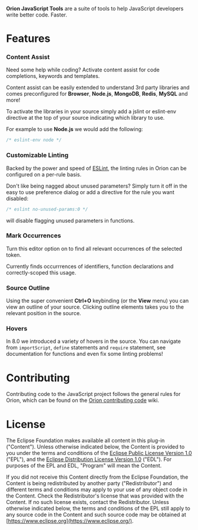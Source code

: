 **Orion JavaScript Tools** are a suite of tools to help JavaScript developers write better code. Faster.

# Features

### Content Assist

Need some help while coding? Activate content assist for code completions, keywords and templates.

Content assist can be easily extended to understand 3rd party libraries and comes preconfigured for 
**Browser**, **Node.js**, **MongoDB**, **Redis**, **MySQL** and more!

To activate the libraries in your source simply add a jslint or eslint-env directive at the top of your source indicating which library to use.

For example to use **Node.js** we would add the following:

```javascript
/* eslint-env node */
```
### Customizable Linting

Backed by the power and speed of [ESLint](https://github.com/eslint/eslint), the linting rules in Orion can be configured on a per-rule basis. 

Don't like being nagged about unused parameters? Simply turn it off in the easy to use preference dialog or add a directive for the rule you want disabled:
```javascript
/* eslint no-unused-params:0 */
```

will disable flagging unused parameters in functions.

### Mark Occurrences

Turn this editor option on to find all relevant occurrences of the selected token. 

Currently finds occurrrences of identifiers, function declarations and correctly-scoped this usage.

### Source Outline

Using the super convenient **Ctrl+O** keybinding (or the **View** menu) you can view an outline of your source. Clicking outline elements 
takes you to the relevant position in the source.

### Hovers

In 8.0 we introduced a variety of hovers in the source. You can navigate from `importScript`, `define` statements
and `require` statement, see documentation for functions and even fix some linting problems!

# Contributing

Contributing code to the JavaScript project follows the general rules for Orion, which can
be found on the [Orion contributing code](https://wiki.eclipse.org/Orion/Contributing_Code) wiki.

# License

The Eclipse Foundation makes available all content in this plug-in (&quot;Content&quot;).  Unless otherwise 
indicated below, the Content is provided to you under the terms and conditions of the
[Eclipse Public License Version 1.0](https://www.eclipse.org/legal/epl-v10.html)
(&quot;EPL&quot;), and the [Eclipse Distribution License Version 1.0](https://www.eclipse.org/org/documents/edl-v10.html) 
(&quot;EDL&quot;). For purposes of the EPL and EDL, &quot;Program&quot; will mean the Content.
		
If you did not receive this Content directly from the Eclipse Foundation, the Content is 
being redistributed by another party (&quot;Redistributor&quot;) and different terms and conditions may
apply to your use of any object code in the Content.  Check the Redistributor's license that was 
provided with the Content.  If no such license exists, contact the Redistributor.  Unless otherwise
indicated below, the terms and conditions of the EPL still apply to any source code in the Content
and such source code may be obtained at [https://www.eclipse.org](https://www.eclipse.org/).
